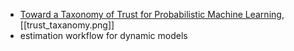 - [Toward a Taxonomy of Trust for Probabilistic Machine Learning](https://arxiv.org/pdf/2112.03270.pdf), [[trust_taxanomy.png]]
- estimation workflow for dynamic models

